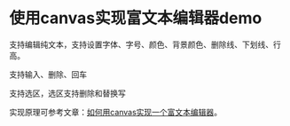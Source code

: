 # 使用canvas实现富文本编辑器demo

支持编辑纯文本，支持设置字体、字号、颜色、背景颜色、删除线、下划线、行高。

支持输入、删除、回车

支持选区，选区支持删除和替换写

实现原理可参考文章：[如何用canvas实现一个富文本编辑器](https://juejin.cn/post/7245922875181826108)。
